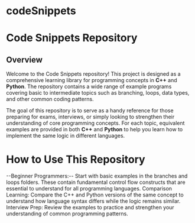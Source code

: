 # codeSnippets
# Code Snippets Repository

## Overview
Welcome to the Code Snippets repository! This project is designed as a comprehensive learning library for programming concepts in **C++** and **Python**. The repository contains a wide range of example programs covering basic to intermediate topics such as branching, loops, data types, and other common coding patterns.

The goal of this repository is to serve as a handy reference for those preparing for exams, interviews, or simply looking to strengthen their understanding of core programming concepts. For each topic, equivalent examples are provided in both **C++** and **Python** to help you learn how to implement the same logic in different languages.

# How to Use This Repository
--Beginner Programmers:-- Start with basic examples in the branches and loops folders. These contain fundamental control flow constructs that are essential to understand for all programming languages.
Comparison Learning: Compare the C++ and Python versions of the same concept to understand how language syntax differs while the logic remains similar.
Interview Prep: Review the examples to practice and strengthen your understanding of common programming patterns.
